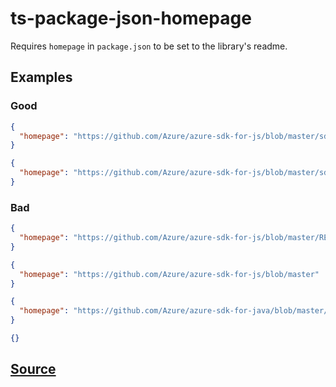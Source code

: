 # ts-package-json-homepage

Requires `homepage` in `package.json` to be set to the library's readme.

## Examples

### Good

```json
{
  "homepage": "https://github.com/Azure/azure-sdk-for-js/blob/master/sdk/servicebus/service-bus/README.md"
}
```

```json
{
  "homepage": "https://github.com/Azure/azure-sdk-for-js/blob/master/sdk/servicebus/service-bus"
}
```

### Bad

```json
{
  "homepage": "https://github.com/Azure/azure-sdk-for-js/blob/master/README.md"
}
```

```json
{
  "homepage": "https://github.com/Azure/azure-sdk-for-js/blob/master"
}
```

```json
{
  "homepage": "https://github.com/Azure/azure-sdk-for-java/blob/master/sdk/servicebus/service-bus/README.md"
}
```

```json
{}
```

## [Source](https://azuresdkspecs.z5.web.core.windows.net/TypeScriptSpec.html#ts-package-json-homepage)

